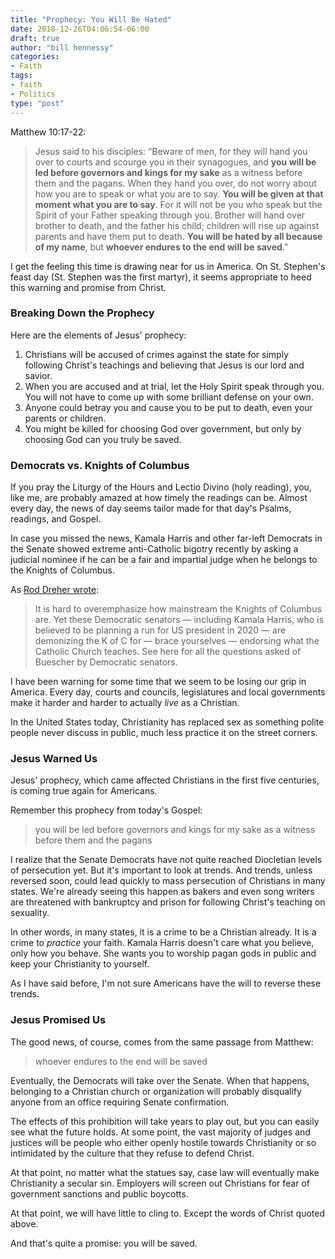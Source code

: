 ```yaml
---
title: "Prophecy: You Will Be Hated"
date: 2018-12-26T04:06:54-06:00
draft: true
author: "bill hennessy"
categories:
- Faith
tags:
- faith
- Politics
type: "post"
---
```


Matthew 10:17-22:

> Jesus said to his disciples: “Beware of men, for they will hand you over to courts and scourge you in their synagogues, and **you will be led before governors and kings for my sake** as a witness before them and the pagans. When they hand you over, do not worry about how you are to speak or what you are to say. **You will be given at that moment what you are to say**. For it will not be you who speak but the Spirit of your Father speaking through you. Brother will hand over brother to death, and the father his child; children will rise up against parents and have them put to death. **You will be hated by all because of my name**, but **whoever endures to the end will be saved**.”

I get the feeling this time is drawing near for us in America. On St. Stephen's feast day (St. Stephen was the first martyr), it seems appropriate to heed this warning and promise from Christ. 

### Breaking Down the Prophecy

Here are the elements of Jesus' prophecy:

1. Christians will be accused of crimes against the state for simply following Christ's teachings and believing that Jesus is our lord and savior.
2. When you are accused and at trial, let the Holy Spirit speak through you. You will not have to come up with some brilliant defense on your own. 
3. Anyone could betray you and cause you to be put to death, even your parents or children. 
4. You might be killed for choosing God over government, but only by choosing God can you truly be saved.

### Democrats vs. Knights of Columbus

If you pray the Liturgy of the Hours and Lectio Divino (holy reading), you, like me, are probably amazed at how timely the readings can be. Almost every day, the news of day seems tailor made for that day's Psalms, readings, and Gospel. 

In case you missed the news, Kamala Harris and other far-left Democrats in the Senate showed extreme anti-Catholic bigotry recently by asking a judicial nominee if he can be a fair and impartial judge when he belongs to the Knights of Columbus. 

As [Rod Dreher wrote](https://www.theamericanconservative.com/dreher/democrats-knights-of-columbus/comment-page-1/):

> It is hard to overemphasize how mainstream the Knights of Columbus are. Yet these Democratic senators — including Kamala Harris, who is believed to be planning a run for US president in 2020 — are demonizing the K of C for — brace yourselves — endorsing what the Catholic Church teaches. See here for all the questions asked of Buescher by Democratic senators. 

I have been warning for some time that we seem to be losing our grip in America. Every day, courts and councils, legislatures and local governments make it harder and harder to actually *live* as a Christian.

In the United States today, Christianity has replaced sex as something polite people never discuss in public, much less practice it on the street corners. 

### Jesus Warned Us

Jesus' prophecy, which came affected Christians in the first five centuries, is coming true again for Americans. 

Remember this prophecy from today's Gospel:

> you will be led before governors and kings for my sake as a witness before them and the pagans

I realize that the Senate Democrats have not quite reached Diocletian levels of persecution yet. But it's important to look at trends. And trends, unless reversed soon, could lead quickly to mass persecution of Christians in many states. We're already seeing this happen as bakers and even song writers are threatened with bankruptcy and prison for following Christ's teaching on sexuality. 

In other words, in many states, it is a crime to be a Christian already. It is a crime to *practice* your faith. Kamala Harris doesn't care what you believe, only how you behave. She wants you to worship pagan gods in public and keep your Christianity to yourself. 

As I have said before, I'm not sure Americans have the will to reverse these trends. 

### Jesus Promised Us

The good news, of course, comes from the same passage from Matthew: 

> whoever endures to the end will be saved

Eventually, the Democrats will take over the Senate. When that happens, belonging to a Christian church or organization will probably disqualify anyone from an office requiring Senate confirmation. 

The effects of this prohibition will take years to play out, but you can easily see what the future holds. At some point, the vast majority of judges and justices will be people who either openly hostile towards Christianity or so intimidated by the culture that they refuse to defend Christ. 

At that point, no matter what the statues say, case law will eventually make Christianity a secular sin. Employers will screen out Christians for fear of government sanctions and public boycotts. 

At that point, we will have little to cling to. Except the words of Christ quoted above. 

And that's quite a promise: you will be saved. 